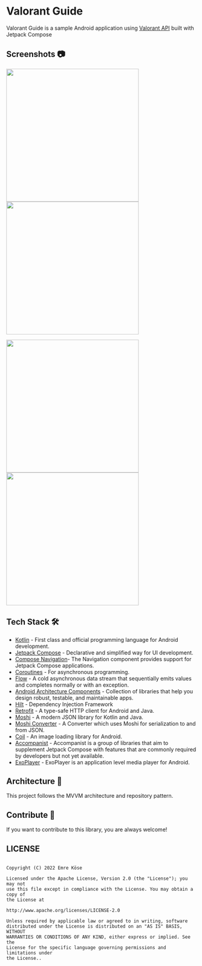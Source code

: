 # Valorant Guide
Valorant Guide is a sample Android application using [Valorant API](https://valorant-api.com/) built with Jetpack Compose

## Screenshots 📷
<img src="" width="350"> <img src="" width="350">

<img src="" width="350"> <img src="" width="350">


## Tech Stack 🛠️

- [Kotlin](https://kotlinlang.org/) - First class and official programming language for Android development.
- [Jetpack Compose](https://developer.android.com/jetpack/compose) - Declarative and simplified way for UI development. 
- [Compose Navigation](https://developer.android.com/jetpack/compose/navigation)- The Navigation component provides support for Jetpack Compose applications.
- [Coroutines](https://kotlinlang.org/docs/reference/coroutines-overview.html) - For asynchronous programming.
- [Flow](https://kotlin.github.io/kotlinx.coroutines/kotlinx-coroutines-core/kotlinx.coroutines.flow/-flow/) - A cold asynchronous data stream that sequentially emits values and completes normally or with an exception.
- [Android Architecture Components](https://developer.android.com/topic/libraries/architecture) - Collection of libraries that help you design robust, testable, and maintainable apps.
- [Hilt](https://dagger.dev/hilt/) - Dependency Injection Framework
- [Retrofit](https://square.github.io/retrofit/) - A type-safe HTTP client for Android and Java.
- [Moshi](https://github.com/square/moshi) - A modern JSON library for Kotlin and Java.
- [Moshi Converter](https://github.com/square/retrofit/tree/master/retrofit-converters/moshi) - A Converter which uses Moshi for serialization to and from JSON.
- [Coil](https://github.com/coil-kt/coil) - An image loading library for Android.
- [Accompanist](https://google.github.io/accompanist/) - Accompanist is a group of libraries that aim to supplement Jetpack Compose with features that are commonly required by developers but not yet available.
- [ExoPlayer](https://exoplayer.dev/) - ExoPlayer is an application level media player for Android.

## Architecture 🗼

This project follows the MVVM architecture and repository pattern.

## Contribute 🤝

If you want to contribute to this library, you are always welcome!


## LICENSE
```

Copyright (C) 2022 Emre Köse

Licensed under the Apache License, Version 2.0 (the "License"); you may not
use this file except in compliance with the License. You may obtain a copy of
the License at

http://www.apache.org/licenses/LICENSE-2.0

Unless required by applicable law or agreed to in writing, software
distributed under the License is distributed on an "AS IS" BASIS, WITHOUT
WARRANTIES OR CONDITIONS OF ANY KIND, either express or implied. See the
License for the specific language governing permissions and limitations under
the License..
```

